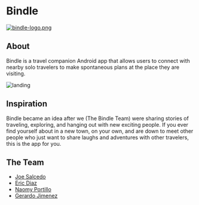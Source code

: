 # Bindle


[![bindle-logo.png](https://i.postimg.cc/MZPtptY7/bindle-logo.png)](https://postimg.cc/Z0N6f82n)


## About
Bindle is a travel companion Android app that allows users to connect with nearby solo travelers to make spontaneous plans at the place they are visiting.



![landing](https://i.postimg.cc/76cCpCg2/Screenshot-1562715079.png)

## Inspiration

Bindle became an idea after we (The Bindle Team) were sharing stories of traveling, exploring, and hanging out with new exciting people. If you ever find yourself about in a new town, on your own, and are down to meet other people who just want to share laughs and adventures with other travelers, this is the app for you. 

## The Team

- [Joe Salcedo](https://github.com/joesalcedonyc)
- [Eric Diaz](https://github.com/ericdiazjr21)
- [Naomy Portillo](https://github.com/rosannaNaomy)
- [Gerardo Jimenez](github.com/moonianne)

